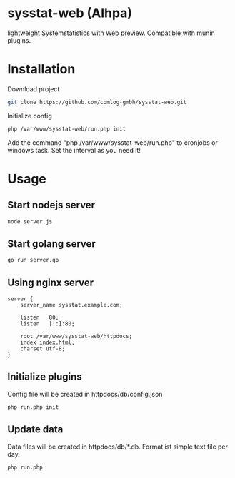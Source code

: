 # sysstat-web (Alhpa)
lightweight Systemstatistics with Web preview. Compatible with munin plugins.

# Installation
Download project
```bash
git clone https://github.com/comlog-gmbh/sysstat-web.git
```
Initialize config
```bash
php /var/www/sysstat-web/run.php init
```
Add the command "php /var/www/sysstat-web/run.php" to cronjobs or windows task. Set the interval as you need it!


# Usage
## Start nodejs server
```bash
node server.js
````
## Start golang server
```bash
go run server.go
````

## Using nginx server
```
server {
	server_name sysstat.example.com;

	listen   80;
	listen   [::]:80;

	root /var/www/sysstat-web/httpdocs;
	index index.html;
	charset utf-8;
}
```


## Initialize plugins
Config file will be created in httpdocs/db/config.json
```bash
php run.php init
````

## Update data
Data files will be created in httpdocs/db/*.db. 
Format ist simple text file per day.
```bash
php run.php
````